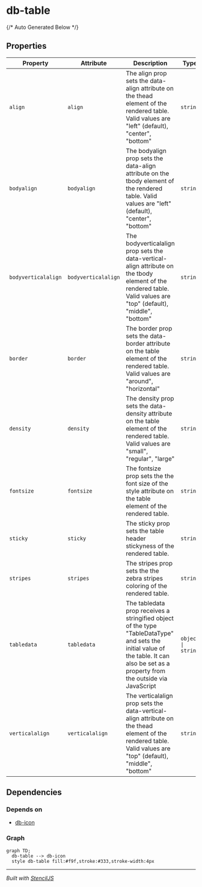 # db-table



{/* Auto Generated Below */}


## Properties

| Property            | Attribute           | Description                                                                                                                                                                            | Type               | Default     |
| ------------------- | ------------------- | -------------------------------------------------------------------------------------------------------------------------------------------------------------------------------------- | ------------------ | ----------- |
| `align`             | `align`             | The align prop sets the data-align attribute on the thead element of the rendered table. Valid values are "left" (default), "center", "bottom"                                         | `string`           | `''`        |
| `bodyalign`         | `bodyalign`         | The bodyalign prop sets the data-align attribute on the tbody element of the rendered table. Valid values are "left" (default), "center", "bottom"                                     | `string`           | `''`        |
| `bodyverticalalign` | `bodyverticalalign` | The bodyverticalalign prop sets the data-vertical-align attribute on the tbody element of the rendered table. Valid values are "top" (default), "middle", "bottom"                     | `string`           | `''`        |
| `border`            | `border`            | The border prop sets the data-border attribute on the table element of the rendered table. Valid values are "around", "horizontal"                                                     | `string`           | `''`        |
| `density`           | `density`           | The density prop sets the data-density attribute on the table element of the rendered table. Valid values are "small", "regular", "large"                                              | `string`           | `''`        |
| `fontsize`          | `fontsize`          | The fontsize prop sets the the font size of the style attribute on the table element of the rendered table.                                                                            | `string`           | `'1rem'`    |
| `sticky`            | `sticky`            | The sticky prop sets the table header stickyness of the rendered table.                                                                                                                | `string`           | `''`        |
| `stripes`           | `stripes`           | The stripes prop sets the the zebra stripes coloring of the rendered table.                                                                                                            | `string`           | `''`        |
| `tabledata`         | `tabledata`         | The tabledata prop receives a stringified object of the type "TableDataType" and sets the initial value of the table. It can also be set as a property from the outside via JavaScript | `object \| string` | `undefined` |
| `verticalalign`     | `verticalalign`     | The verticalalign prop sets the data-vertical-align attribute on the thead element of the rendered table. Valid values are "top" (default), "middle", "bottom"                         | `string`           | `''`        |


## Dependencies

### Depends on

- [db-icon](../db-icon)

### Graph
```mermaid
graph TD;
  db-table --> db-icon
  style db-table fill:#f9f,stroke:#333,stroke-width:4px
```

----------------------------------------------

*Built with [StencilJS](https://stenciljs.com/)*
